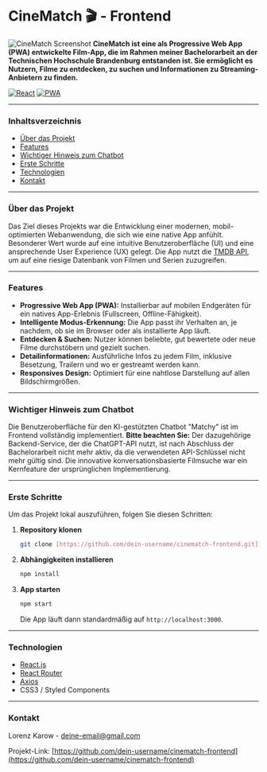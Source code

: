# CineMatch 🎬 - Frontend

![CineMatch Screenshot](https://i.imgur.com/your-screenshot-url.png) **CineMatch ist eine als Progressive Web App (PWA) entwickelte Film-App, die im Rahmen meiner Bachelorarbeit an der Technischen Hochschule Brandenburg entstanden ist. Sie ermöglicht es Nutzern, Filme zu entdecken, zu suchen und Informationen zu Streaming-Anbietern zu finden.**

[![React](https://img.shields.io/badge/React-20232A?style=for-the-badge&logo=react&logoColor=61DAFB)](https://reactjs.org/)
[![PWA](https://img.shields.io/badge/PWA-5A0FC8?style=for-the-badge&logo=pwa&logoColor=white)](https://web.dev/progressive-web-apps/)

---

### Inhaltsverzeichnis

- [Über das Projekt](#über-das-projekt)
- [Features](#features)
- [Wichtiger Hinweis zum Chatbot](#wichtiger-hinweis-zum-chatbot)
- [Erste Schritte](#erste-schritte)
- [Technologien](#technologien)
- [Kontakt](#kontakt)

---

### Über das Projekt

Das Ziel dieses Projekts war die Entwicklung einer modernen, mobil-optimierten Webanwendung, die sich wie eine native App anfühlt. Besonderer Wert wurde auf eine intuitive Benutzeroberfläche (UI) und eine ansprechende User Experience (UX) gelegt. Die App nutzt die [TMDB API](https://www.themoviedb.org/documentation/api), um auf eine riesige Datenbank von Filmen und Serien zuzugreifen.

---

### Features

- **Progressive Web App (PWA):** Installierbar auf mobilen Endgeräten für ein natives App-Erlebnis (Fullscreen, Offline-Fähigkeit).
- **Intelligente Modus-Erkennung:** Die App passt ihr Verhalten an, je nachdem, ob sie im Browser oder als installierte App läuft.
- **Entdecken & Suchen:** Nutzer können beliebte, gut bewertete oder neue Filme durchstöbern und gezielt suchen.
- **Detailinformationen:** Ausführliche Infos zu jedem Film, inklusive Besetzung, Trailern und wo er gestreamt werden kann.
- **Responsives Design:** Optimiert für eine nahtlose Darstellung auf allen Bildschirmgrößen.

---

### Wichtiger Hinweis zum Chatbot

Die Benutzeroberfläche für den KI-gestützten Chatbot "Matchy" ist im Frontend vollständig implementiert. **Bitte beachten Sie:** Der dazugehörige Backend-Service, der die ChatGPT-API nutzt, ist nach Abschluss der Bachelorarbeit nicht mehr aktiv, da die verwendeten API-Schlüssel nicht mehr gültig sind. Die innovative konversationsbasierte Filmsuche war ein Kernfeature der ursprünglichen Implementierung.

---

### Erste Schritte

Um das Projekt lokal auszuführen, folgen Sie diesen Schritten:

1.  **Repository klonen**
    ```sh
    git clone [https://github.com/dein-username/cinematch-frontend.git](https://github.com/dein-username/cinematch-frontend.git)
    ```
2.  **Abhängigkeiten installieren**
    ```sh
    npm install
    ```
3.  **App starten**
    ```sh
    npm start
    ```
    Die App läuft dann standardmäßig auf `http://localhost:3000`.

---

### Technologien

- [React.js](https://reactjs.org/)
- [React Router](https://reactrouter.com/)
- [Axios](https://axios-http.com/)
- CSS3 / Styled Components

---

### Kontakt

Lorenz Karow - [deine-email@gmail.com](mailto:deine-email@gmail.com)

Projekt-Link: [https://github.com/dein-username/cinematch-frontend](https://github.com/dein-username/cinematch-frontend)
